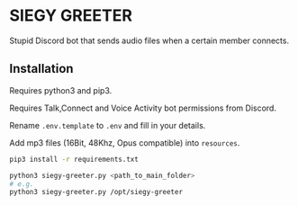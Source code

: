 # SIEGY GREETER

Stupid Discord bot that sends audio files when a certain member connects.

## Installation
Requires python3 and pip3.

Requires Talk,Connect and Voice Activity bot permissions from Discord.

Rename `.env.template` to `.env` and fill in your details.

Add mp3 files (16Bit, 48Khz, Opus compatible) into `resources`.

```bash
pip3 install -r requirements.txt

python3 siegy-greeter.py <path_to_main_folder>
# e.g.
python3 siegy-greeter.py /opt/siegy-greeter
```
